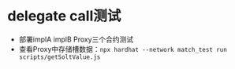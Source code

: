 # delegate call测试

- 部署implA implB Proxy三个合约测试
- 查看Proxy中存储槽数据：``` npx hardhat --network match_test run scripts/getSoltValue.js ```